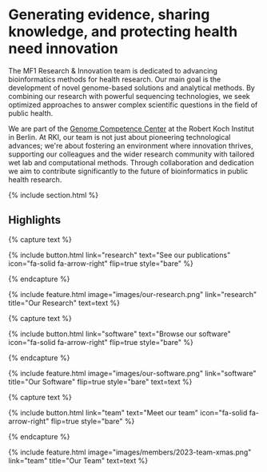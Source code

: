 ---
---

# Generating evidence, sharing knowledge, and protecting health need innovation

The MF1 Research & Innovation team is dedicated to advancing bioinformatics methods for health research. Our main goal is the development of novel genome-based solutions and analytical methods. By combining our research with powerful sequencing technologies, we seek optimized approaches to answer complex scientific questions in the field of public health.

We are part of the [Genome Competence Center](https://www.rki.de/EN/Content/Institute/DepartmentsUnits/MF/MF1/mf1_node.html) at the Robert Koch Institut in Berlin.  At RKI, our team is not just about pioneering technological advances; we're about fostering an environment where innovation thrives, supporting our colleagues and the wider research community with tailored wet lab and computational methods. Through collaboration and dedication we aim to contribute significantly to the future of bioinformatics in public health research.

{% include section.html %}

## Highlights

{% capture text %}

<!-- Lorem ipsum dolor sit amet, consectetur adipiscing elit, sed do eiusmod tempor incididunt ut labore et dolore magna aliqua. -->

{%
  include button.html
  link="research"
  text="See our publications"
  icon="fa-solid fa-arrow-right"
  flip=true
  style="bare"
%}

{% endcapture %}

{%
  include feature.html
  image="images/our-research.png"
  link="research"
  title="Our Research"
  text=text
%}

{% capture text %}

<!-- Lorem ipsum dolor sit amet, consectetur adipiscing elit, sed do eiusmod tempor incididunt ut labore et dolore magna aliqua. -->

{%
  include button.html
  link="software"
  text="Browse our software"
  icon="fa-solid fa-arrow-right"
  flip=true
  style="bare"
%}

{% endcapture %}

{%
  include feature.html
  image="images/our-software.png"
  link="software"
  title="Our Software"
  flip=true
  style="bare"
  text=text
%}

{% capture text %}

<!-- Lorem ipsum dolor sit amet, consectetur adipiscing elit, sed do eiusmod tempor incididunt ut labore et dolore magna aliqua. -->

{%
  include button.html
  link="team"
  text="Meet our team"
  icon="fa-solid fa-arrow-right"
  flip=true
  style="bare"
%}

{% endcapture %}

{%
  include feature.html
  image="images/members/2023-team-xmas.png"
  link="team"
  title="Our Team"
  text=text
%}
